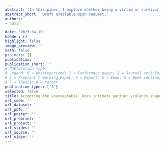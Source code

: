 ```yaml
---
abstract: 'In this paper, I explore whether being a victim or survivor of intimate-partner-violence (IPV) affects one’s tolerance of violence. Specifically I study whether and to which extent the acceptability of violence is a coping mechanism for IPV victims and survivors. I do this in the context of India. I first study the short-term effect of exposure to IPV on its acceptance. I exploit the exogenous variation of Minimum-Legal-Drinking-Age policies across different Indian states, using a Regression Discontinuity Design. Findings show that when husbands are legally allowed to drink, their wives’ prevalence of violence increases by 4-5 percentage points. However, the increase in violence in the short term does not translate into a change in attitudes towards IPV. To study the long-term effects, I test whether attitudes towards IPV are affected by the length of exposure to violence. To do so, I implement an event study design where I compare couples living in states where the husbands are legally allowed to drink at age 21 to states where they are allowed at age 25. Results show that younger age at drinking increases the duration of abuse up to 6 months. I also find that wives’ exposure to violence can increase their tolerance towards intimate partner violence (IPV) by up to 0.36 standard deviations. These findings suggest that the longer the duration of violence, the more the victims tend to find violence acceptable as a coping mechanism.'
abstract_short: 'Draft available upon request.'
authors:
- admin

date: '2023-04-19'
header: {}
highlight: false
image_preview: ''
math: false
projects: []
publication: ''
publication_short: ''
# Publication type.
# Legend: 0 = Uncategorized; 1 = Conference paper; 2 = Journal article;
# 3 = Preprint / Working Paper; 4 = Report; 5 = Book; 6 = Book section;
# 7 = Thesis; 8 = Patent
publication_types: ["3"]
selected: false
title: Accepting the unacceptable. Does intimate partner violence shape the tolerance of violence?
url_code: ''
url_dataset: ''
url_pdf: ''
url_poster: ''
url_preprint: ''
url_project: ''
url_slides: ''
url_source: ''
url_video: ''
---
```

